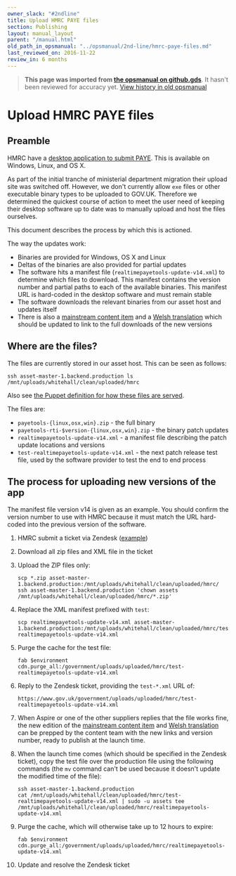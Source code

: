 ```yaml
---
owner_slack: "#2ndline"
title: Upload HMRC PAYE files
section: Publishing
layout: manual_layout
parent: "/manual.html"
old_path_in_opsmanual: "../opsmanual/2nd-line/hmrc-paye-files.md"
last_reviewed_on: 2016-11-22
review_in: 6 months
---
```




> **This page was imported from [the opsmanual on github.gds](https://github.gds/gds/opsmanual)**.
It hasn't been reviewed for accuracy yet.
[View history in old opsmanual](https://github.gds/gds/opsmanual/tree/master/2nd-line/hmrc-paye-files.md)


# Upload HMRC PAYE files

## Preamble

HMRC have a [desktop application to submit
PAYE](https://www.gov.uk/basic-paye-tools). This is available on Windows,
Linux, and OS X.

As part of the initial tranche of ministerial department migration their
upload site was switched off. However, we don't currently allow `exe`
files or other executable binary types to be uploaded to GOV.UK.
Therefore we determined the quickest course of action to meet the user
need of keeping their desktop software up to date was to manually upload
and host the files ourselves.

This document describes the process by which this is actioned.

The way the updates work:

-   Binaries are provided for Windows, OS X and Linux
-   Deltas of the binaries are also provided for partial updates
-   The software hits a manifest file
    (`realtimepayetools-update-v14.xml`) to determine which files
    to download. This manifest contains the version number and partial
    paths to each of the available binaries. This manifest URL is
    hard-coded in the desktop software and must remain stable
-   The software downloads the relevant binaries from our asset host and
    updates itself
-   There is also a [mainstream content
    item](https://www.gov.uk/basic-paye-tools) and a [Welsh
    translation](https://www.gov.uk/lawrlwytho-offer-twe-sylfaenol-cthem)
    which should be updated to link to the full downloads of the new versions

## Where are the files?

The files are currently stored in our asset host. This can be seen as
follows:

    ssh asset-master-1.backend.production ls /mnt/uploads/whitehall/clean/uploaded/hmrc

Also see [the Puppet definition for how these files are
served](https://github.com/alphagov/govuk-puppet/blob/b97161bb04a9602fabc80db2a65c923fca27cb42/modules/govuk/manifests/apps/whitehall.pp#L94-L110).

The files are:

-   `payetools-{linux,osx,win}.zip` - the full binary
-   `payetools-rti-$version-{linux,osx,win}.zip` - the binary patch
    updates
-   `realtimepayetools-update-v14.xml` - a manifest file describing the
    patch update locations and versions
-   `test-realtimepayetools-update-v14.xml` - the next patch release
    test file, used by the software provider to test the end to end
    process

## The process for uploading new versions of the app

The manifest file version v14 is given as an example. You should confirm the
version number to use with HMRC because it must match the URL hard-coded into
the previous version of the software.

1.  HMRC submit a ticket via Zendesk
    ([example](https://govuk.zendesk.com/tickets/771694))
2.  Download all zip files and XML file in the ticket
3.  Upload the ZIP files only:

        scp *.zip asset-master-1.backend.production:/mnt/uploads/whitehall/clean/uploaded/hmrc/
        ssh asset-master-1.backend.production 'chown assets /mnt/uploads/whitehall/clean/uploaded/hmrc/*.zip'

4.  Replace the XML manifest prefixed with `test`:

        scp realtimepayetools-update-v14.xml asset-master-1.backend.production:/mnt/uploads/whitehall/clean/uploaded/hmrc/test-realtimepayetools-update-v14.xml

5.  Purge the cache for the test file:

        fab $environment cdn.purge_all:/government/uploads/uploaded/hmrc/test-realtimepayetools-update-v14.xml

6.  Reply to the Zendesk ticket, providing the `test-*.xml` URL of:

        https://www.gov.uk/government/uploads/uploaded/hmrc/test-realtimepayetools-update-v14.xml

7.  When Aspire or one of the other suppliers replies that the file
    works fine, the new edition of the [mainstream content
    item](https://www.gov.uk/basic-paye-tools) and [Welsh
    translation](https://www.gov.uk/lawrlwytho-offer-twe-sylfaenol-cthem)
    can be prepped by the content team with the new links and version
    number, ready to publish at the launch time.
8.  When the launch time comes (which should be specified in the Zendesk
    ticket), copy the test file over the production file using the
    following commands (the `mv` command can't be used because it
    doesn't update the modified time of the file):

        ssh asset-master-1.backend.production
        cat /mnt/uploads/whitehall/clean/uploaded/hmrc/test-realtimepayetools-update-v14.xml | sudo -u assets tee /mnt/uploads/whitehall/clean/uploaded/hmrc/realtimepayetools-update-v14.xml

9.  Purge the cache, which will otherwise take up to 12 hours to
    expire:

        fab $environment cdn.purge_all:/government/uploads/uploaded/hmrc/realtimepayetools-update-v14.xml

10.  Update and resolve the Zendesk ticket
